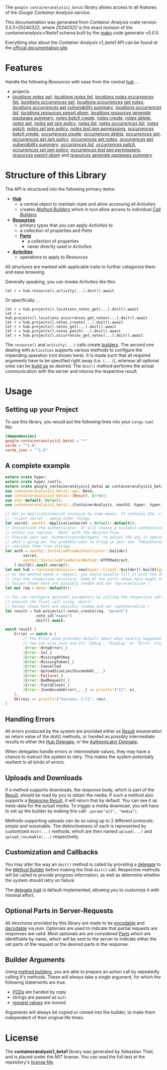 <!---
DO NOT EDIT !
This file was generated automatically from 'src/generator/templates/api/README.md.mako'
DO NOT EDIT !
-->
The `google-containeranalysis1_beta1` library allows access to all features of the *Google Container Analysis* service.

This documentation was generated from *Container Analysis* crate version *5.0.5+20240322*, where *20240322* is the exact revision of the *containeranalysis:v1beta1* schema built by the [mako](http://www.makotemplates.org/) code generator *v5.0.5*.

Everything else about the *Container Analysis* *v1_beta1* API can be found at the
[official documentation site](https://cloud.google.com/container-analysis/api/reference/rest/).
# Features

Handle the following *Resources* with ease from the central [hub](https://docs.rs/google-containeranalysis1_beta1/5.0.5+20240322/google_containeranalysis1_beta1/ContainerAnalysis) ... 

* projects
 * [*locations notes get*](https://docs.rs/google-containeranalysis1_beta1/5.0.5+20240322/google_containeranalysis1_beta1/api::ProjectLocationNoteGetCall), [*locations notes list*](https://docs.rs/google-containeranalysis1_beta1/5.0.5+20240322/google_containeranalysis1_beta1/api::ProjectLocationNoteListCall), [*locations notes occurrences list*](https://docs.rs/google-containeranalysis1_beta1/5.0.5+20240322/google_containeranalysis1_beta1/api::ProjectLocationNoteOccurrenceListCall), [*locations occurrences get*](https://docs.rs/google-containeranalysis1_beta1/5.0.5+20240322/google_containeranalysis1_beta1/api::ProjectLocationOccurrenceGetCall), [*locations occurrences get notes*](https://docs.rs/google-containeranalysis1_beta1/5.0.5+20240322/google_containeranalysis1_beta1/api::ProjectLocationOccurrenceGetNoteCall), [*locations occurrences get vulnerability summary*](https://docs.rs/google-containeranalysis1_beta1/5.0.5+20240322/google_containeranalysis1_beta1/api::ProjectLocationOccurrenceGetVulnerabilitySummaryCall), [*locations occurrences list*](https://docs.rs/google-containeranalysis1_beta1/5.0.5+20240322/google_containeranalysis1_beta1/api::ProjectLocationOccurrenceListCall), [*locations resources export sbom*](https://docs.rs/google-containeranalysis1_beta1/5.0.5+20240322/google_containeranalysis1_beta1/api::ProjectLocationResourceExportSBOMCall), [*locations resources generate packages summary*](https://docs.rs/google-containeranalysis1_beta1/5.0.5+20240322/google_containeranalysis1_beta1/api::ProjectLocationResourceGeneratePackagesSummaryCall), [*notes batch create*](https://docs.rs/google-containeranalysis1_beta1/5.0.5+20240322/google_containeranalysis1_beta1/api::ProjectNoteBatchCreateCall), [*notes create*](https://docs.rs/google-containeranalysis1_beta1/5.0.5+20240322/google_containeranalysis1_beta1/api::ProjectNoteCreateCall), [*notes delete*](https://docs.rs/google-containeranalysis1_beta1/5.0.5+20240322/google_containeranalysis1_beta1/api::ProjectNoteDeleteCall), [*notes get*](https://docs.rs/google-containeranalysis1_beta1/5.0.5+20240322/google_containeranalysis1_beta1/api::ProjectNoteGetCall), [*notes get iam policy*](https://docs.rs/google-containeranalysis1_beta1/5.0.5+20240322/google_containeranalysis1_beta1/api::ProjectNoteGetIamPolicyCall), [*notes list*](https://docs.rs/google-containeranalysis1_beta1/5.0.5+20240322/google_containeranalysis1_beta1/api::ProjectNoteListCall), [*notes occurrences list*](https://docs.rs/google-containeranalysis1_beta1/5.0.5+20240322/google_containeranalysis1_beta1/api::ProjectNoteOccurrenceListCall), [*notes patch*](https://docs.rs/google-containeranalysis1_beta1/5.0.5+20240322/google_containeranalysis1_beta1/api::ProjectNotePatchCall), [*notes set iam policy*](https://docs.rs/google-containeranalysis1_beta1/5.0.5+20240322/google_containeranalysis1_beta1/api::ProjectNoteSetIamPolicyCall), [*notes test iam permissions*](https://docs.rs/google-containeranalysis1_beta1/5.0.5+20240322/google_containeranalysis1_beta1/api::ProjectNoteTestIamPermissionCall), [*occurrences batch create*](https://docs.rs/google-containeranalysis1_beta1/5.0.5+20240322/google_containeranalysis1_beta1/api::ProjectOccurrenceBatchCreateCall), [*occurrences create*](https://docs.rs/google-containeranalysis1_beta1/5.0.5+20240322/google_containeranalysis1_beta1/api::ProjectOccurrenceCreateCall), [*occurrences delete*](https://docs.rs/google-containeranalysis1_beta1/5.0.5+20240322/google_containeranalysis1_beta1/api::ProjectOccurrenceDeleteCall), [*occurrences get*](https://docs.rs/google-containeranalysis1_beta1/5.0.5+20240322/google_containeranalysis1_beta1/api::ProjectOccurrenceGetCall), [*occurrences get iam policy*](https://docs.rs/google-containeranalysis1_beta1/5.0.5+20240322/google_containeranalysis1_beta1/api::ProjectOccurrenceGetIamPolicyCall), [*occurrences get notes*](https://docs.rs/google-containeranalysis1_beta1/5.0.5+20240322/google_containeranalysis1_beta1/api::ProjectOccurrenceGetNoteCall), [*occurrences get vulnerability summary*](https://docs.rs/google-containeranalysis1_beta1/5.0.5+20240322/google_containeranalysis1_beta1/api::ProjectOccurrenceGetVulnerabilitySummaryCall), [*occurrences list*](https://docs.rs/google-containeranalysis1_beta1/5.0.5+20240322/google_containeranalysis1_beta1/api::ProjectOccurrenceListCall), [*occurrences patch*](https://docs.rs/google-containeranalysis1_beta1/5.0.5+20240322/google_containeranalysis1_beta1/api::ProjectOccurrencePatchCall), [*occurrences set iam policy*](https://docs.rs/google-containeranalysis1_beta1/5.0.5+20240322/google_containeranalysis1_beta1/api::ProjectOccurrenceSetIamPolicyCall), [*occurrences test iam permissions*](https://docs.rs/google-containeranalysis1_beta1/5.0.5+20240322/google_containeranalysis1_beta1/api::ProjectOccurrenceTestIamPermissionCall), [*resources export sbom*](https://docs.rs/google-containeranalysis1_beta1/5.0.5+20240322/google_containeranalysis1_beta1/api::ProjectResourceExportSBOMCall) and [*resources generate packages summary*](https://docs.rs/google-containeranalysis1_beta1/5.0.5+20240322/google_containeranalysis1_beta1/api::ProjectResourceGeneratePackagesSummaryCall)




# Structure of this Library

The API is structured into the following primary items:

* **[Hub](https://docs.rs/google-containeranalysis1_beta1/5.0.5+20240322/google_containeranalysis1_beta1/ContainerAnalysis)**
    * a central object to maintain state and allow accessing all *Activities*
    * creates [*Method Builders*](https://docs.rs/google-containeranalysis1_beta1/5.0.5+20240322/google_containeranalysis1_beta1/client::MethodsBuilder) which in turn
      allow access to individual [*Call Builders*](https://docs.rs/google-containeranalysis1_beta1/5.0.5+20240322/google_containeranalysis1_beta1/client::CallBuilder)
* **[Resources](https://docs.rs/google-containeranalysis1_beta1/5.0.5+20240322/google_containeranalysis1_beta1/client::Resource)**
    * primary types that you can apply *Activities* to
    * a collection of properties and *Parts*
    * **[Parts](https://docs.rs/google-containeranalysis1_beta1/5.0.5+20240322/google_containeranalysis1_beta1/client::Part)**
        * a collection of properties
        * never directly used in *Activities*
* **[Activities](https://docs.rs/google-containeranalysis1_beta1/5.0.5+20240322/google_containeranalysis1_beta1/client::CallBuilder)**
    * operations to apply to *Resources*

All *structures* are marked with applicable traits to further categorize them and ease browsing.

Generally speaking, you can invoke *Activities* like this:

```Rust,ignore
let r = hub.resource().activity(...).doit().await
```

Or specifically ...

```ignore
let r = hub.projects().locations_notes_get(...).doit().await
let r = hub.projects().locations_occurrences_get_notes(...).doit().await
let r = hub.projects().notes_create(...).doit().await
let r = hub.projects().notes_get(...).doit().await
let r = hub.projects().notes_patch(...).doit().await
let r = hub.projects().occurrences_get_notes(...).doit().await
```

The `resource()` and `activity(...)` calls create [builders][builder-pattern]. The second one dealing with `Activities` 
supports various methods to configure the impending operation (not shown here). It is made such that all required arguments have to be 
specified right away (i.e. `(...)`), whereas all optional ones can be [build up][builder-pattern] as desired.
The `doit()` method performs the actual communication with the server and returns the respective result.

# Usage

## Setting up your Project

To use this library, you would put the following lines into your `Cargo.toml` file:

```toml
[dependencies]
google-containeranalysis1_beta1 = "*"
serde = "^1.0"
serde_json = "^1.0"
```

## A complete example

```Rust
extern crate hyper;
extern crate hyper_rustls;
extern crate google_containeranalysis1_beta1 as containeranalysis1_beta1;
use containeranalysis1_beta1::api::Note;
use containeranalysis1_beta1::{Result, Error};
use std::default::Default;
use containeranalysis1_beta1::{ContainerAnalysis, oauth2, hyper, hyper_rustls, chrono, FieldMask};

// Get an ApplicationSecret instance by some means. It contains the `client_id` and 
// `client_secret`, among other things.
let secret: oauth2::ApplicationSecret = Default::default();
// Instantiate the authenticator. It will choose a suitable authentication flow for you, 
// unless you replace  `None` with the desired Flow.
// Provide your own `AuthenticatorDelegate` to adjust the way it operates and get feedback about 
// what's going on. You probably want to bring in your own `TokenStorage` to persist tokens and
// retrieve them from storage.
let auth = oauth2::InstalledFlowAuthenticator::builder(
        secret,
        oauth2::InstalledFlowReturnMethod::HTTPRedirect,
    ).build().await.unwrap();
let mut hub = ContainerAnalysis::new(hyper::Client::builder().build(hyper_rustls::HttpsConnectorBuilder::new().with_native_roots().unwrap().https_or_http().enable_http1().build()), auth);
// As the method needs a request, you would usually fill it with the desired information
// into the respective structure. Some of the parts shown here might not be applicable !
// Values shown here are possibly random and not representative !
let mut req = Note::default();

// You can configure optional parameters by calling the respective setters at will, and
// execute the final call using `doit()`.
// Values shown here are possibly random and not representative !
let result = hub.projects().notes_create(req, "parent")
             .note_id("magna")
             .doit().await;

match result {
    Err(e) => match e {
        // The Error enum provides details about what exactly happened.
        // You can also just use its `Debug`, `Display` or `Error` traits
         Error::HttpError(_)
        |Error::Io(_)
        |Error::MissingAPIKey
        |Error::MissingToken(_)
        |Error::Cancelled
        |Error::UploadSizeLimitExceeded(_, _)
        |Error::Failure(_)
        |Error::BadRequest(_)
        |Error::FieldClash(_)
        |Error::JsonDecodeError(_, _) => println!("{}", e),
    },
    Ok(res) => println!("Success: {:?}", res),
}

```
## Handling Errors

All errors produced by the system are provided either as [Result](https://docs.rs/google-containeranalysis1_beta1/5.0.5+20240322/google_containeranalysis1_beta1/client::Result) enumeration as return value of
the doit() methods, or handed as possibly intermediate results to either the 
[Hub Delegate](https://docs.rs/google-containeranalysis1_beta1/5.0.5+20240322/google_containeranalysis1_beta1/client::Delegate), or the [Authenticator Delegate](https://docs.rs/yup-oauth2/*/yup_oauth2/trait.AuthenticatorDelegate.html).

When delegates handle errors or intermediate values, they may have a chance to instruct the system to retry. This 
makes the system potentially resilient to all kinds of errors.

## Uploads and Downloads
If a method supports downloads, the response body, which is part of the [Result](https://docs.rs/google-containeranalysis1_beta1/5.0.5+20240322/google_containeranalysis1_beta1/client::Result), should be
read by you to obtain the media.
If such a method also supports a [Response Result](https://docs.rs/google-containeranalysis1_beta1/5.0.5+20240322/google_containeranalysis1_beta1/client::ResponseResult), it will return that by default.
You can see it as meta-data for the actual media. To trigger a media download, you will have to set up the builder by making
this call: `.param("alt", "media")`.

Methods supporting uploads can do so using up to 2 different protocols: 
*simple* and *resumable*. The distinctiveness of each is represented by customized 
`doit(...)` methods, which are then named `upload(...)` and `upload_resumable(...)` respectively.

## Customization and Callbacks

You may alter the way an `doit()` method is called by providing a [delegate](https://docs.rs/google-containeranalysis1_beta1/5.0.5+20240322/google_containeranalysis1_beta1/client::Delegate) to the 
[Method Builder](https://docs.rs/google-containeranalysis1_beta1/5.0.5+20240322/google_containeranalysis1_beta1/client::CallBuilder) before making the final `doit()` call. 
Respective methods will be called to provide progress information, as well as determine whether the system should 
retry on failure.

The [delegate trait](https://docs.rs/google-containeranalysis1_beta1/5.0.5+20240322/google_containeranalysis1_beta1/client::Delegate) is default-implemented, allowing you to customize it with minimal effort.

## Optional Parts in Server-Requests

All structures provided by this library are made to be [encodable](https://docs.rs/google-containeranalysis1_beta1/5.0.5+20240322/google_containeranalysis1_beta1/client::RequestValue) and 
[decodable](https://docs.rs/google-containeranalysis1_beta1/5.0.5+20240322/google_containeranalysis1_beta1/client::ResponseResult) via *json*. Optionals are used to indicate that partial requests are responses 
are valid.
Most optionals are are considered [Parts](https://docs.rs/google-containeranalysis1_beta1/5.0.5+20240322/google_containeranalysis1_beta1/client::Part) which are identifiable by name, which will be sent to 
the server to indicate either the set parts of the request or the desired parts in the response.

## Builder Arguments

Using [method builders](https://docs.rs/google-containeranalysis1_beta1/5.0.5+20240322/google_containeranalysis1_beta1/client::CallBuilder), you are able to prepare an action call by repeatedly calling it's methods.
These will always take a single argument, for which the following statements are true.

* [PODs][wiki-pod] are handed by copy
* strings are passed as `&str`
* [request values](https://docs.rs/google-containeranalysis1_beta1/5.0.5+20240322/google_containeranalysis1_beta1/client::RequestValue) are moved

Arguments will always be copied or cloned into the builder, to make them independent of their original life times.

[wiki-pod]: http://en.wikipedia.org/wiki/Plain_old_data_structure
[builder-pattern]: http://en.wikipedia.org/wiki/Builder_pattern
[google-go-api]: https://github.com/google/google-api-go-client

# License
The **containeranalysis1_beta1** library was generated by Sebastian Thiel, and is placed 
under the *MIT* license.
You can read the full text at the repository's [license file][repo-license].

[repo-license]: https://github.com/Byron/google-apis-rsblob/main/LICENSE.md


